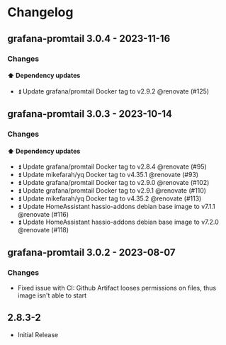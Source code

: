 # Changelog

## grafana-promtail 3.0.4 - 2023-11-16

### Changes

#### ⬆️ Dependency updates

- ⏫ Update grafana/promtail Docker tag to v2.9.2 @renovate (#125)

## grafana-promtail 3.0.3 - 2023-10-14

### Changes

#### ⬆️ Dependency updates

- ⏫ Update grafana/promtail Docker tag to v2.8.4 @renovate (#95)
- ⏫ Update mikefarah/yq Docker tag to v4.35.1 @renovate (#93)
- ⏫ Update grafana/promtail Docker tag to v2.9.0 @renovate (#102)
- ⏫ Update grafana/promtail Docker tag to v2.9.1 @renovate (#110)
- ⏫ Update mikefarah/yq Docker tag to v4.35.2 @renovate (#113)
- ⏫ Update HomeAssistant hassio-addons debian base image to v7.1.1 @renovate (#116)
- ⏫ Update HomeAssistant hassio-addons debian base image to v7.2.0 @renovate (#118)

## grafana-promtail 3.0.2 - 2023-08-07

### Changes

- Fixed issue with CI: Github Artifact looses permissions on files, thus image isn't able to start

## 2.8.3-2

- Initial Release
